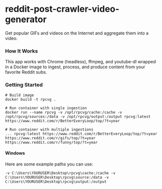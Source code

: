 # reddit-post-crawler-video-generator

Get popular GIFs and videos on the Internet and aggregate them into a video.

### How It Works

This app works with Chrome (headless), ffmpeg, and youtube-dl wrapped in a Docker image to ingest, process, and produce content from your favorite Reddit subs.


### Getting Started

```
# Build image
docker build -t rpcvg .

# Run container with single ingestion
docker run --name rpcvg -v /opt/rpcvg/cache:/cache -v /opt/rpcvg/sources:/data -v /opt/rpcvg/output:/output rpcvg:latest https://www.reddit.com/r/BetterEveryLoop/top/?t=year

# Run container with multiple ingestions
... rpcvg:latest https://www.reddit.com/r/BetterEveryLoop/top/?t=year https://www.reddit.com/r/gifs/top/?t=year https://www.reddit.com/r/funny/top/?t=year
```

#### Windows

Here are some example paths you can use:

```
-v C:\Users\YOURUSER\Desktop\rpcvg\cache:/cache -v C:\Users\YOURUSER\Desktop\rpcvg\source:/data -v C:\Users\YOURUSER\Desktop\rpcvg\output:/output
```
